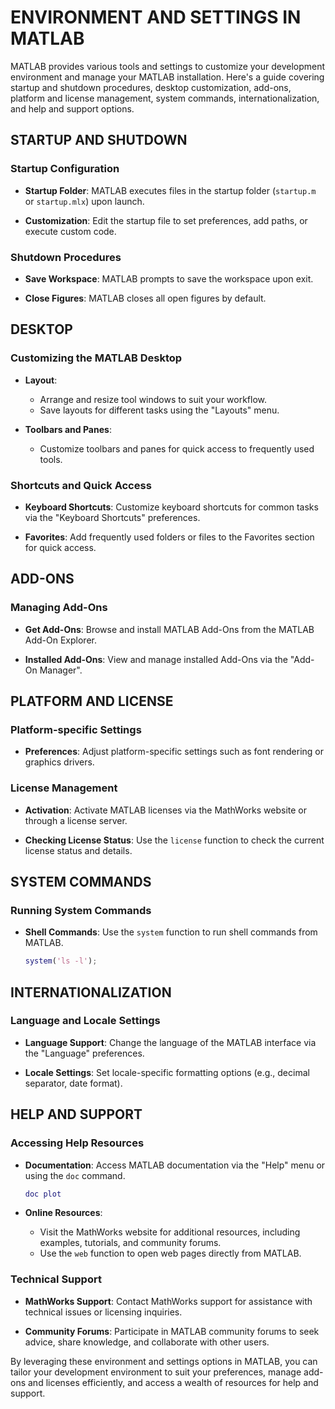 # ENVIRONMENT AND SETTINGS IN MATLAB

MATLAB provides various tools and settings to customize your development environment and manage your MATLAB installation. Here's a guide covering startup and shutdown procedures, desktop customization, add-ons, platform and license management, system commands, internationalization, and help and support options.

## STARTUP AND SHUTDOWN

### Startup Configuration

- **Startup Folder**: MATLAB executes files in the startup folder (`startup.m` or `startup.mlx`) upon launch.

- **Customization**: Edit the startup file to set preferences, add paths, or execute custom code.

### Shutdown Procedures

- **Save Workspace**: MATLAB prompts to save the workspace upon exit.

- **Close Figures**: MATLAB closes all open figures by default.

## DESKTOP

### Customizing the MATLAB Desktop

- **Layout**:
   - Arrange and resize tool windows to suit your workflow.
   - Save layouts for different tasks using the "Layouts" menu.

- **Toolbars and Panes**:
   - Customize toolbars and panes for quick access to frequently used tools.

### Shortcuts and Quick Access

- **Keyboard Shortcuts**: Customize keyboard shortcuts for common tasks via the "Keyboard Shortcuts" preferences.

- **Favorites**: Add frequently used folders or files to the Favorites section for quick access.

## ADD-ONS

### Managing Add-Ons

- **Get Add-Ons**: Browse and install MATLAB Add-Ons from the MATLAB Add-On Explorer.

- **Installed Add-Ons**: View and manage installed Add-Ons via the "Add-On Manager".

## PLATFORM AND LICENSE

### Platform-specific Settings

- **Preferences**: Adjust platform-specific settings such as font rendering or graphics drivers.

### License Management

- **Activation**: Activate MATLAB licenses via the MathWorks website or through a license server.

- **Checking License Status**: Use the `license` function to check the current license status and details.

## SYSTEM COMMANDS

### Running System Commands

- **Shell Commands**: Use the `system` function to run shell commands from MATLAB.
  ```matlab
  system('ls -l');
  ```

## INTERNATIONALIZATION

### Language and Locale Settings

- **Language Support**: Change the language of the MATLAB interface via the "Language" preferences.

- **Locale Settings**: Set locale-specific formatting options (e.g., decimal separator, date format).

## HELP AND SUPPORT

### Accessing Help Resources

- **Documentation**: Access MATLAB documentation via the "Help" menu or using the `doc` command.
  ```matlab
  doc plot
  ```

- **Online Resources**:
   - Visit the MathWorks website for additional resources, including examples, tutorials, and community forums.
   - Use the `web` function to open web pages directly from MATLAB.

### Technical Support

- **MathWorks Support**: Contact MathWorks support for assistance with technical issues or licensing inquiries.

- **Community Forums**: Participate in MATLAB community forums to seek advice, share knowledge, and collaborate with other users.

By leveraging these environment and settings options in MATLAB, you can tailor your development environment to suit your preferences, manage add-ons and licenses efficiently, and access a wealth of resources for help and support.
